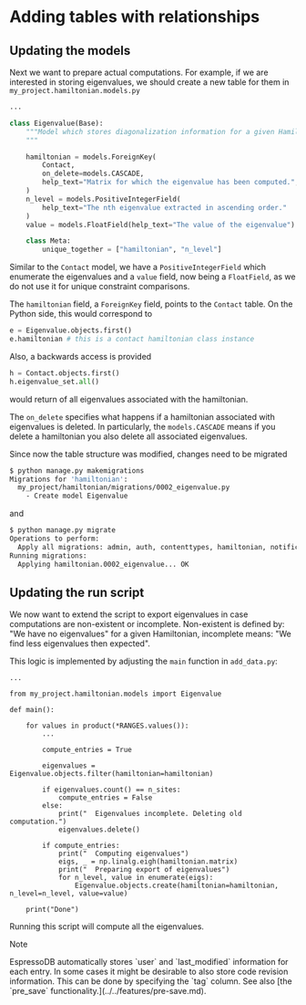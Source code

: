 # Adding tables with relationships


## Updating the models
Next we want to prepare actual computations.
For example, if we are interested in storing eigenvalues, we should create a new table for them in `my_project.hamiltonian.models.py`

```python
...

class Eigenvalue(Base):
    """Model which stores diagonalization information for a given Hamiltonian
    """

    hamiltonian = models.ForeignKey(
        Contact,
        on_delete=models.CASCADE,
        help_text="Matrix for which the eigenvalue has been computed.",
    )
    n_level = models.PositiveIntegerField(
        help_text="The nth eigenvalue extracted in ascending order."
    )
    value = models.FloatField(help_text="The value of the eigenvalue")

    class Meta:
        unique_together = ["hamiltonian", "n_level"]
```

Similar to the `Contact` model, we have a `PositiveIntegerField` which enumerate the eigenvalues and a `value` field, now being a `FloatField`, as we do not use it for unique constraint comparisons.

The `hamiltonian` field, a `ForeignKey` field, points to the `Contact` table.
On the Python side, this would correspond to
```python
e = Eigenvalue.objects.first()
e.hamiltonian # this is a contact hamiltonian class instance
```
Also, a backwards access is provided
```python
h = Contact.objects.first()
h.eigenvalue_set.all()
```
would return of all eigenvalues associated with the hamiltonian.

The `on_delete` specifies what happens if a hamiltonian associated with eigenvalues is deleted.
In particularly, the `models.CASCADE` means if you delete a hamiltonian you also delete all associated eigenvalues.

Since now the table structure was modified, changes need to be migrated
```bash
$ python manage.py makemigrations
Migrations for 'hamiltonian':
  my_project/hamiltonian/migrations/0002_eigenvalue.py
    - Create model Eigenvalue
```
and
```bash
$ python manage.py migrate
Operations to perform:
  Apply all migrations: admin, auth, contenttypes, hamiltonian, notifications, sessions
Running migrations:
  Applying hamiltonian.0002_eigenvalue... OK
```

## Updating the run script

We now want to extend the script to export eigenvalues in case computations are non-existent or incomplete.
Non-existent is defined by: "We have no eigenvalues" for a given Hamiltonian, incomplete means: "We find less eigenvalues then expected".

This logic is implemented by adjusting the `main` function in `add_data.py`:
```
...

from my_project.hamiltonian.models import Eigenvalue

def main():

    for values in product(*RANGES.values()):
        ...

        compute_entries = True

        eigenvalues = Eigenvalue.objects.filter(hamiltonian=hamiltonian)

        if eigenvalues.count() == n_sites:
            compute_entries = False
        else:
            print("  Eigenvalues incomplete. Deleting old computation.")
            eigenvalues.delete()

        if compute_entries:
            print("  Computing eigenvalues")
            eigs, _ = np.linalg.eigh(hamiltonian.matrix)
            print("  Preparing export of eigenvalues")
            for n_level, value in enumerate(eigs):
                Eigenvalue.objects.create(hamiltonian=hamiltonian, n_level=n_level, value=value)

    print("Done")
```
Running this script will compute all the eigenvalues.

<div class="admonition warning">
<p class="admonition-title">Note</p>
<p>
    EspressoDB automatically stores `user` and `last_modified` information for each entry.
    In some cases it might be desirable to also store code revision information.
    This can be done by specifying the `tag` column.
    See also [the `pre_save` functionality.](../../features/pre-save.md).
</p>
</div>
